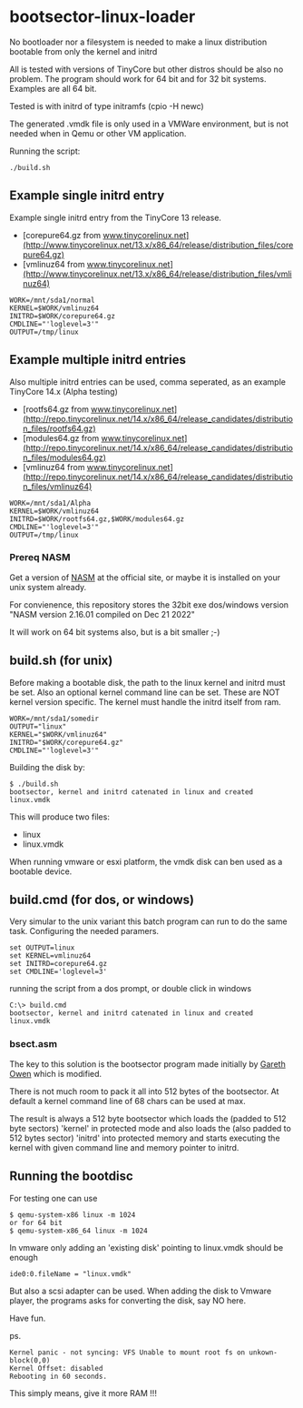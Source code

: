 # bootsector-linux-loader

No bootloader nor a filesystem is needed to make a linux distribution bootable from only the kernel and initrd

All is tested with versions of TinyCore but other distros should be also no problem.
The program should work for 64 bit and for 32 bit systems.
Examples are all 64 bit.

Tested is with initrd of type initramfs (cpio -H newc)

The generated .vmdk file is only used in a VMWare environment, but is not needed when in Qemu or other VM application.

Running the script:

```
./build.sh
```

## Example single initrd entry

Example single initrd entry from the TinyCore 13 release.

- [corepure64.gz from www.tinycorelinux.net](http://www.tinycorelinux.net/13.x/x86_64/release/distribution_files/corepure64.gz)
- [vmlinuz64 from www.tinycorelinux.net](http://www.tinycorelinux.net/13.x/x86_64/release/distribution_files/vmlinuz64)

```
WORK=/mnt/sda1/normal
KERNEL=$WORK/vmlinuz64
INITRD=$WORK/corepure64.gz
CMDLINE="'loglevel=3'"
OUTPUT=/tmp/linux
```

## Example multiple initrd entries

Also multiple initrd entries can be used, comma seperated, as an example TinyCore 14.x (Alpha testing)

- [rootfs64.gz from www.tinycorelinux.net](http://repo.tinycorelinux.net/14.x/x86_64/release_candidates/distribution_files/rootfs64.gz)
- [modules64.gz from www.tinycorelinux.net](http://repo.tinycorelinux.net/14.x/x86_64/release_candidates/distribution_files/modules64.gz)
- [vmlinuz64 from www.tinycorelinux.net](http://repo.tinycorelinux.net/14.x/x86_64/release_candidates/distribution_files/vmlinuz64)

```
WORK=/mnt/sda1/Alpha
KERNEL=$WORK/vmlinuz64
INITRD=$WORK/rootfs64.gz,$WORK/modules64.gz
CMDLINE="'loglevel=3'"
OUTPUT=/tmp/linux
```


### Prereq NASM

Get a version of [NASM](https://www.nasm.us/) at the official site, or maybe it is installed on your unix system already.

For convienence, this repository stores the 32bit exe dos/windows version "NASM version 2.16.01 compiled on Dec 21 2022"

It will work on 64 bit systems also, but is a bit smaller ;-)

## build.sh (for unix)

Before making a bootable disk, the path to the linux kernel and initrd must be set.
Also an optional kernel command line can be set.
These are NOT kernel version specific. The kernel must handle the initrd itself from ram.

```
WORK=/mnt/sda1/somedir
OUTPUT="linux"
KERNEL="$WORK/vmlinuz64"
INITRD="$WORK/corepure64.gz"
CMDLINE="'loglevel=3'"
```

Building the disk by:
```
$ ./build.sh
bootsector, kernel and initrd catenated in linux and created linux.vmdk
```

This will produce two files:

- linux
- linux.vmdk

When running vmware or esxi platform, the vmdk disk can ben used as a bootable device.

## build.cmd (for dos, or windows)

Very simular to the unix variant this batch program can run to do the same task.
Configuring the needed paramers.

```
set OUTPUT=linux
set KERNEL=vmlinuz64
set INITRD=corepure64.gz
set CMDLINE='loglevel=3'
```

running the script from a dos prompt, or double click in windows

```
C:\> build.cmd
bootsector, kernel and initrd catenated in linux and created linux.vmdk
```

### bsect.asm

The key to this solution is the bootsector program made initially by [Gareth Owen](/owenson/tiny-linux-bootloader) which is modified.

There is not much room to pack it all into 512 bytes of the bootsector. At default a kernel command line of 68 chars can be used at max.

The result is always a 512 byte bootsector which loads the (padded to 512 byte sectors) 'kernel' in protected mode and
also loads the (also padded to 512 bytes sector) 'initrd' into protected memory and starts executing the kernel with given command line
and memory pointer to initrd.

## Running the bootdisc

For testing one can use

```
$ qemu-system-x86 linux -m 1024
or for 64 bit
$ qemu-system-x86_64 linux -m 1024
```

In vmware only adding an 'existing disk' pointing to linux.vmdk should be enough
```
ide0:0.fileName = "linux.vmdk"
```

But also a scsi adapter can be used.
When adding the disk to Vmware player, the programs asks for converting the disk, say NO here.

Have fun.

ps.

```
Kernel panic - not syncing: VFS Unable to mount root fs on unkown-block(0,0)
Kernel Offset: disabled
Rebooting in 60 seconds.
```

This simply means, give it more RAM !!!
